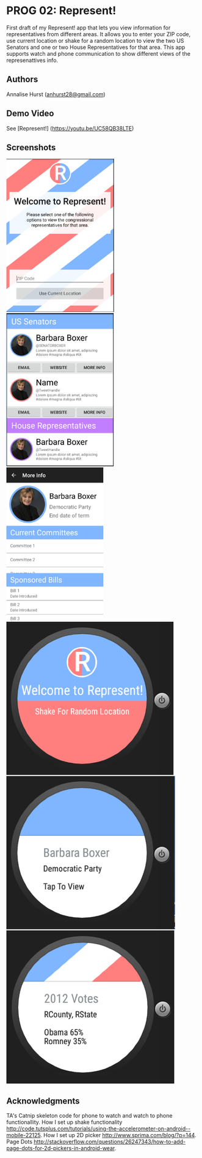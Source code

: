# PROG 02: Represent!

First draft of my Represent! app that lets you view information for representatives from different areas. It allows you to enter your ZIP code, use current location or shake for a random location to view the two US Senators and one or two House Representatives for that area. This app supports watch and phone communication to show different views of the represenattives info.

## Authors

Annalise Hurst (anhurst28@gmail.com)

## Demo Video

See [Represent!] (https://youtu.be/UC58QB38LTE)

## Screenshots

<img src="screenshots/s1.png" height="400" alt="Screenshot"/>
<img src="screenshots/s2.png" height="400" alt="Screenshot"/>
<img src="screenshots/s3.png" height="400" alt="Screenshot"/>
<img src="screenshots/s4.png" height="400" alt="Screenshot"/>
<img src="screenshots/s5.png" height="400" alt="Screenshot"/>
<img src="screenshots/s6.png" height="400" alt="Screenshot"/>

## Acknowledgments

TA's Catnip skeleton code for phone to watch and watch to phone functionallity.
How I set up shake functionality http://code.tutsplus.com/tutorials/using-the-accelerometer-on-android--mobile-22125. 
How I set up 2D picker http://www.sprima.com/blog/?p=144.
Page Dots http://stackoverflow.com/questions/26247343/how-to-add-page-dots-for-2d-pickers-in-android-wear.

